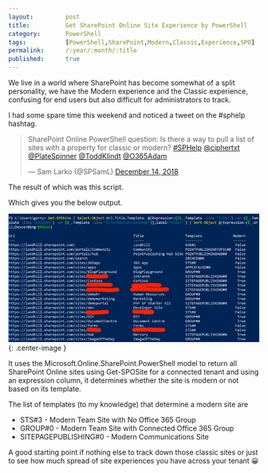 ```yaml
---
layout:         post
title:          Get SharePoint Online Site Experience by PowerShell
category:       PowerShell
tags:           [PowerShell,SharePoint,Modern,Classic,Experience,SPO]
permalink:      /:year/:month/:title
published:      true
---
```


We live in a world where SharePoint has become somewhat of a split personality, we have the Modern experience and the Classic experience, confusing for end users but also difficult for administrators to track.

I had some spare time this weekend and noticed a tweet on the #sphelp hashtag.

<blockquote class="twitter-tweet" data-partner="tweetdeck"><p lang="en" dir="ltr">SharePoint Online PowerShell question: Is there a way to pull a list of sites with a property for classic or modern? <a href="https://twitter.com/hashtag/SPHelp?src=hash&amp;ref_src=twsrc%5Etfw">#SPHelp</a> <a href="https://twitter.com/ciphertxt?ref_src=twsrc%5Etfw">@ciphertxt</a> <a href="https://twitter.com/PlateSpinner?ref_src=twsrc%5Etfw">@PlateSpinner</a> <a href="https://twitter.com/ToddKlindt?ref_src=twsrc%5Etfw">@ToddKlindt</a> <a href="https://twitter.com/O365Adam?ref_src=twsrc%5Etfw">@O365Adam</a></p>&mdash; Sam Larko (@SPSamL) <a href="https://twitter.com/SPSamL/status/1073473591440826369?ref_src=twsrc%5Etfw">December 14, 2018</a></blockquote>
<script async src="https://platform.twitter.com/widgets.js" charset="utf-8"></script>

The result of which was this script.

<script src="https://gist.github.com/garrytrinder/358b8cb06e2b41c980a4d48abce52390.js"></script>

Which gives you the below output.

![](/public/img/powershell/get-spositetemplateexperience-output.png){: .center-image }

It uses the Microsoft.Online.SharePoint.PowerShell model to return all SharePoint Online sites using Get-SPOSite for a connected tenant and using an expression column, it determines whether the site is modern or not based on its template.

The list of templates (to my knowledge) that determine a modern site are

- STS#3 - Modern Team Site with No Office 365 Group
- GROUP#0 - Modern Team Site with Connected Office 365 Group
- SITEPAGEPUBLISHING#0 - Modern Communications Site

A good starting point if nothing else to track down those classic sites or just to see how much spread of site experiences you have across your tenant 😀
